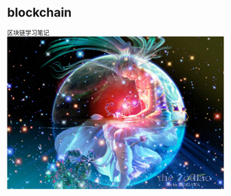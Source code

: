 # blockchain
区块链学习笔记
![测试图片](https://raw.githubusercontent.com/jusorlee/blockchain/master/solidity/image/19P58PICdNA_1024.jpg)
